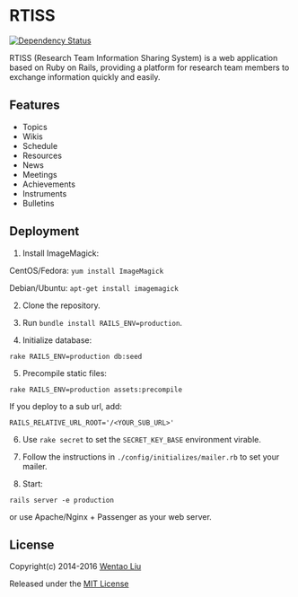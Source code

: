 # RTISS

[![Dependency Status](https://gemnasium.com/wentaoliu/rtiss.svg)](https://gemnasium.com/wentaoliu/rtiss)

RTISS (Research Team Information Sharing System) is a web application based on Ruby on Rails, providing a platform for research team members to exchange information quickly and easily.

## Features

* Topics
* Wikis
* Schedule
* Resources
* News
* Meetings
* Achievements
* Instruments
* Bulletins

## Deployment

1. Install ImageMagick:

  CentOS/Fedora: `yum install ImageMagick`

  Debian/Ubuntu: `apt-get install imagemagick`

2. Clone the repository.

3. Run `bundle install RAILS_ENV=production`.

4. Initialize database:

  ```
  rake RAILS_ENV=production db:seed
  ```

5. Precompile static files:

  ```
  rake RAILS_ENV=production assets:precompile
  ```

  If you deploy to a sub url, add:

  ```
  RAILS_RELATIVE_URL_ROOT='/<YOUR_SUB_URL>'
  ```

6. Use `rake secret` to set the `SECRET_KEY_BASE`  environment virable.

7. Follow the instructions in `./config/initializes/mailer.rb` to set your mailer.

8. Start:

  ```
  rails server -e production
  ```

  or use Apache/Nginx + Passenger as your web server.

## License

Copyright(c) 2014-2016 [Wentao Liu](https://github.com/wentaoliu)

Released under the [MIT License](http://www.opensource.org/licenses/MIT)
